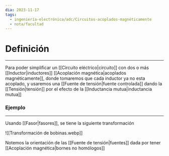 ```yaml
---
dia: 2023-11-17
tags:
  - ingeniería-electrónica/adc/Circuitos-acoplados-magnéticamente
  - nota/facultad
---
```

# Definición
---
Para poder simplificar un [[Circuito eléctrico|circuito]] con dos o más [[Inductor|inductores]] [[Acoplación magnética|acoplados magnéticamente]], donde tomaremos que cada inductor ya no esta acoplado, y usaremos una [[Fuente de tensión|fuente controlada]] dando la [[Tensión|tensión]] por el efecto de la [[Inductancia mutua|inductancia mutua]]

### Ejemplo
---
Usando [[Fasor|fasores]], se tiene la siguiente transformación 

![[Transformación de bobinas.webp]]

Notemos la orientación de las [[Fuente de tensión|fuentes]] dada por tener [[Acoplación magnética|bornes no homólogos]]
